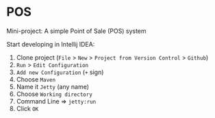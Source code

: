 # POS
Mini-project: A simple Point of Sale (POS) system

Start developing in Intellij IDEA:

1. Clone project (`File` > `New` > `Project from Version Control` > `Github`)
2. `Run` > `Edit Configuration`
3. `Add new Configuration` (`+` sign)
4. Choose `Maven`
5. Name it `Jetty` (any name)
6. Choose `Working directory`
7. Command Line => `jetty:run`
8. Click `OK`